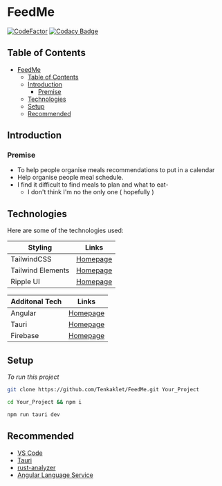 # FeedMe
[![CodeFactor](https://www.codefactor.io/repository/github/tenkaklet/feedme/badge)](https://www.codefactor.io/repository/github/tenkaklet/feedme)
[![Codacy Badge](https://app.codacy.com/project/badge/Grade/6da915fdddf243e896def7aa5a22b36d)](https://www.codacy.com/gh/Kjellkod-och-Co/Lively-Deals/dashboard?utm_source=github.com&amp;utm_medium=referral&amp;utm_content=Kjellkod-och-Co/Lively-Deals&amp;utm_campaign=Badge_Grade)

## Table of Contents
- [FeedMe](#feedme)
	- [Table of Contents](#table-of-contents)
	- [Introduction](#introduction)
		- [Premise](#premise)
	- [Technologies](#technologies)
	- [Setup](#setup)
	- [Recommended](#recommended)


## Introduction
### Premise
- To help people organise meals recommendations to put in a calendar
- Help organise people meal schedule.
- I find it difficult to find meals to plan and what to eat-
	- I don't think I'm no the only one ( hopefully )


## Technologies
Here are some of the technologies used:

| Styling           	| Links                                     	|
|-------------------	|-------------------------------------------	|
| TailwindCSS       	| [Homepage](https://tailwindcss.com/)       	|
| Tailwind Elements 	| [Homepage](https://tailwind-elements.com/) 	|
| Ripple UI         	| [Homepage](https://www.ripple-ui.com/)


| Additonal Tech           	| Links                                     	|
|-------------------	|-------------------------------------------	|
| Angular       	| [Homepage](https://angular.io/)       	|
| Tauri 	| [Homepage](https://tauri.app/) 	|
| Firebase         	| [Homepage](https://firebase.google.com/)


## Setup
*To run this project*

``` bash
git clone https://github.com/Tenkaklet/FeedMe.git Your_Project
```

``` bash
cd Your_Project && npm i
```

```bash
npm run tauri dev
```

## Recommended

- [VS Code](https://code.visualstudio.com/)
- [Tauri](https://marketplace.visualstudio.com/items?itemName=tauri-apps.tauri-vscode)
- [rust-analyzer](https://marketplace.visualstudio.com/items?itemName=rust-lang.rust-analyzer)
- [Angular Language Service](https://marketplace.visualstudio.com/items?itemName=Angular.ng-template)